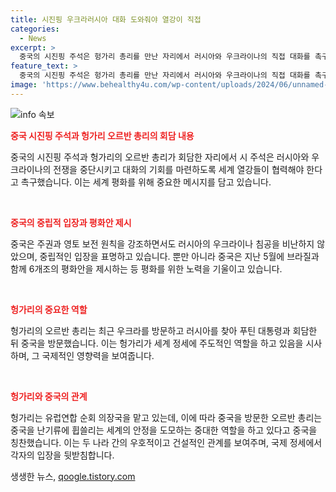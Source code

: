 ```yaml
---
title: 시진핑 우크라러시아 대화 도와줘야 열강이 직접
categories:
  - News
excerpt: >
  중국의 시진핑 주석은 헝가리 총리를 만난 자리에서 러시아와 우크라이나의 직접 대화를 촉구했다. 그는 세계 각국이 부정적 에너지가 아닌 긍정적 에너지를 이 전쟁에 투사해야 한다고 강조했다. 헝가리의 오르반 총리는 중국을 난기류에 휩쓸리는 세계를 안정시키는 힘이라고 묘사하고 중국의 건설적이고 중대한 평화안을 칭찬했다. 요즘 유럽연합에서는 헝가리의 중국과 러시아와의 협력에 대한 의문이 제기되고 있다.
feature_text: >
  중국의 시진핑 주석은 헝가리 총리를 만난 자리에서 러시아와 우크라이나의 직접 대화를 촉구했다. 그는 세계 각국이 부정적 에너지가 아닌 긍정적 에너지를 이 전쟁에 투사해야 한다고 강조했다. 헝가리의 오르반 총리는 중국을 난기류에 휩쓸리는 세계를 안정시키는 힘이라고 묘사하고 중국의 건설적이고 중대한 평화안을 칭찬했다. 요즘 유럽연합에서는 헝가리의 중국과 러시아와의 협력에 대한 의문이 제기되고 있다.
image: 'https://www.behealthy4u.com/wp-content/uploads/2024/06/unnamed-file.png'
---
```


<p><img src="https://www.behealthy4u.com/wp-content/uploads/2024/06/unnamed-file.png" alt="info 속보" /></p>

<p><b><span style="color: #ee2323;">중국 시진핑 주석과 헝가리 오르반 총리의 회담 내용</span></b></p>

<p>중국의 시진핑 주석과 헝가리의 오르반 총리가 회담한 자리에서 시 주석은 러시아와 우크라이나의 전쟁을 중단시키고 대화의 기회를 마련하도록 세계 열강들이 협력해야 한다고 촉구했습니다. 이는 세계 평화를 위해 중요한 메시지를 담고 있습니다.</p>

<p data-ke-size="size16">&nbsp;</p>

<p><b><span style="color: #ee2323;">중국의 중립적 입장과 평화안 제시</span></b></p>

<p>중국은 주권과 영토 보전 원칙을 강조하면서도 러시아의 우크라이나 침공을 비난하지 않았으며, 중립적인 입장을 표명하고 있습니다. 뿐만 아니라 중국은 지난 5월에 브라질과 함께 6개조의 평화안을 제시하는 등 평화를 위한 노력을 기울이고 있습니다.</p>

<p data-ke-size="size16">&nbsp;</p>

<p><b><span style="color: #ee2323;">헝가리의 중요한 역할</span></b></p>

<p>헝가리의 오르반 총리는 최근 우크라를 방문하고 러시아를 찾아 푸틴 대통령과 회담한 뒤 중국을 방문했습니다. 이는 헝가리가 세계 정세에 주도적인 역할을 하고 있음을 시사하며, 그 국제적인 영향력을 보여줍니다.</p>

<p data-ke-size="size16">&nbsp;</p>

<p><b><span style="color: #ee2323;">헝가리와 중국의 관계</span></b></p>

<p>헝가리는 유럽연합 순회 의장국을 맡고 있는데, 이에 따라 중국을 방문한 오르반 총리는 중국을 난기류에 휩쓸리는 세계의 안정을 도모하는 중대한 역할을 하고 있다고 중국을 칭찬했습니다. 이는 두 나라 간의 우호적이고 건설적인 관계를 보여주며, 국제 정세에서 각자의 입장을 뒷받침합니다.</p>
생생한 뉴스, <a href="https://qoogle.tistory.com" rel="dofollow">qoogle.tistory.com</a>


